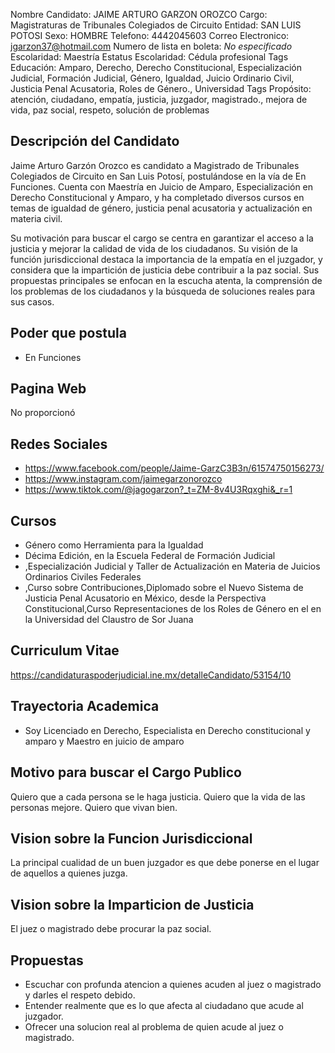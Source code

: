 Nombre Candidato: JAIME ARTURO GARZON OROZCO
Cargo: Magistraturas de Tribunales Colegiados de Circuito
Entidad: SAN LUIS POTOSI
Sexo: HOMBRE
Telefono: 4442045603
Correo Electronico: jgarzon37@hotmail.com
Numero de lista en boleta: *No especificado*
Escolaridad: Maestría
Estatus Escolaridad: Cédula profesional
Tags Educación: Amparo, Derecho, Derecho Constitucional, Especialización Judicial, Formación Judicial, Género, Igualdad, Juicio Ordinario Civil, Justicia Penal Acusatoria, Roles de Género., Universidad
Tags Propósito: atención, ciudadano, empatía, justicia, juzgador, magistrado., mejora de vida, paz social, respeto, solución de problemas


## Descripción del Candidato 

Jaime Arturo Garzón Orozco es candidato a Magistrado de Tribunales Colegiados de Circuito en San Luis Potosí, postulándose en la vía de En Funciones. Cuenta con Maestría en Juicio de Amparo, Especialización en Derecho Constitucional y Amparo, y ha completado diversos cursos en temas de igualdad de género, justicia penal acusatoria y actualización en materia civil.

Su motivación para buscar el cargo se centra en garantizar el acceso a la justicia y mejorar la calidad de vida de los ciudadanos.  Su visión de la función jurisdiccional destaca la importancia de la empatía en el juzgador, y considera que la impartición de justicia debe contribuir a la paz social.  Sus propuestas principales se enfocan en la escucha atenta, la comprensión de los problemas de los ciudadanos y la búsqueda de soluciones reales para sus casos.


## Poder que postula

- En Funciones


## Pagina Web

No proporcionó


## Redes Sociales

- https://www.facebook.com/people/Jaime-GarzC3B3n/61574750156273/
- https://www.instagram.com/jaimegarzonorozco
- https://www.tiktok.com/@jagogarzon?_t=ZM-8v4U3Rqxghi&_r=1


## Cursos

- Género como Herramienta para la Igualdad
- Décima Edición, en la Escuela Federal de Formación Judicial
- ,Especialización Judicial y Taller de Actualización en Materia de Juicios Ordinarios Civiles Federales
- ,Curso sobre Contribuciones,Diplomado sobre el Nuevo Sistema de Justicia Penal Acusatorio en México, desde la Perspectiva Constitucional,Curso  Representaciones de los Roles de Género en el  en la Universidad del Claustro de Sor Juana


## Curriculum Vitae

https://candidaturaspoderjudicial.ine.mx/detalleCandidato/53154/10


## Trayectoria Academica

- Soy Licenciado en Derecho, Especialista en Derecho constitucional y amparo y Maestro en juicio de amparo


## Motivo para buscar el Cargo Publico

Quiero que a cada persona se le haga justicia. Quiero que la vida de las personas mejore. Quiero que vivan bien.


## Vision sobre la Funcion Jurisdiccional

La principal cualidad de un buen juzgador es que debe ponerse en el lugar de aquellos a quienes juzga.


## Vision sobre la Imparticion de Justicia

El juez o magistrado debe procurar la paz social.


## Propuestas

- Escuchar con profunda atencion a quienes acuden al juez o magistrado y darles el respeto debido.
- Entender realmente que es lo que afecta al ciudadano que acude al juzgador.
- Ofrecer una solucion real al problema de quien acude al juez o magistrado.

